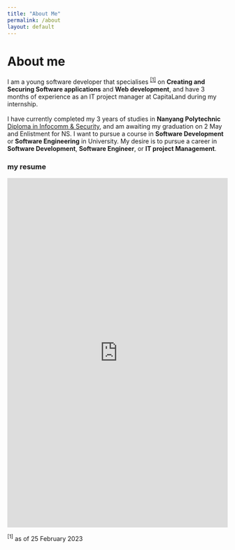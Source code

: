 ```yaml
---
title: "About Me"
permalink: /about
layout: default
---
```


# About me
I am a young software developer that specialises <sup><a href="#1">[1]</a></sup> on **Creating and Securing Software applications** and **Web development**, and have 3 months of experience as an IT project manager at CapitaLand during my internship.
<br><br>
I have currently completed my 3 years of studies in **Nanyang Polytechnic** <a href="https://www.nyp.edu.sg/schools/sit/full-time-courses/infocomm-and-security.html" target="_blank"> Diploma in Infocomm & Security</a>, and am awaiting my graduation on 2 May and Enlistment for NS. I want to pursue a course in **Software Development** or **Software Engineering** in University. My desire is to pursue a career in **Software Development**, **Software Engineer**, or **IT project Management**. 

### my resume
<iframe src="https://drive.google.com/file/d/1NI3c08PeJgJFVVCwoLa5Fg4h4-e11JFz/preview" style="width:100%; height:50rem;" frameborder="0"></iframe>

<span id="#1"><sup>[1]</sup> as of <span class="date">25 February 2023</span></span>
